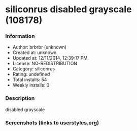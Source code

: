 # siliconrus disabled grayscale (108178)

### Information
- Author: brbrbr (unknown)
- Created at: unknown
- Updated at: 12/11/2014, 12:39:17 PM
- License: NO-REDISTRIBUTION
- Category: siliconrus
- Rating: undefined
- Total installs: 54
- Weekly installs: 0


### Description
disabled grayscale


### Screenshots (links to userstyles.org)



